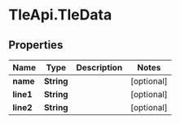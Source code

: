 # TleApi.TleData

## Properties

Name | Type | Description | Notes
------------ | ------------- | ------------- | -------------
**name** | **String** |  | [optional] 
**line1** | **String** |  | [optional] 
**line2** | **String** |  | [optional] 


